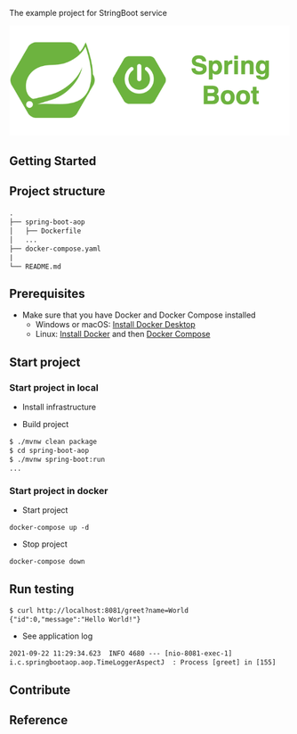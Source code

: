 The example project for StringBoot service

<div align="center">
    <img src="./assets/images/spring_boot_icon.png"/>
</div>

## Getting Started

## Project structure
```
.
├── spring-boot-aop
│   ├── Dockerfile
│   ...
├── docker-compose.yaml
|
└── README.md
```

## Prerequisites
- Make sure that you have Docker and Docker Compose installed
  - Windows or macOS:
    [Install Docker Desktop](https://www.docker.com/get-started)
  - Linux: [Install Docker](https://www.docker.com/get-started) and then
    [Docker Compose](https://github.com/docker/compose)

## Start project
### Start project in local

- Install infrastructure

- Build project
```shell script
$ ./mvnw clean package
$ cd spring-boot-aop
$ ./mvnw spring-boot:run
...
```

### Start project in docker 

- Start project
```shell script
docker-compose up -d
```

- Stop project
```shell script
docker-compose down
```

## Run testing

```shell script
$ curl http://localhost:8081/greet?name=World
{"id":0,"message":"Hello World!"}
```

- See application log
```text
2021-09-22 11:29:34.623  INFO 4680 --- [nio-8081-exec-1] i.c.springbootaop.aop.TimeLoggerAspectJ  : Process [greet] in [155]
```

## Contribute

## Reference
